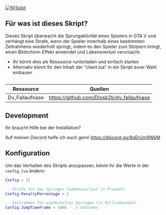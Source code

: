 [![N|Solid](https://cdn.discordapp.com/attachments/923842147222962186/1237645009218441236/standard.gif?ex=663c663c&is=663b14bc&hm=de71ce7741913eab5732e49f3fff14dbe2d0167457fab48eacaef0973256eb8e&)](https://nodesource.com/products/nsolid)
## Für was ist dieses Skript?
Dieses Skript überwacht die Sprungaktivität eines Spielers in GTA V und verhängt eine Strafe, wenn der Spieler innerhalb eines bestimmten Zeitrahmens wiederholt springt, indem es den Spieler zum Stolpern bringt, einen Bildschirm-Effekt anwendet und Lebensverlust verursacht.

- Ihr könnt dies als Ressource runterladen und einfach starten
- Alternativ könnt Ihr den Inhalt der "client.lua" in ein Skript eurer Wahl einbauen
##
##
| Ressource | Quellen |
| ------ | ------ |
| Dv_Fallaufnase | https://github.com/Diosk2k/dv_fallaufnase |
##
## Development
Ihr braucht Hilfe bei der Installation?

Auf meinen Discord helfe ich euch gern!
https://discord.gg/8qErUm9WkM

## Konfiguration
Um das Verhalten des Skripts anzupassen, könnt ihr die Werte in der `config.lua` ändern:

```lua
Config = {}

-- Strafe für das Springen (Lebensverlust in Prozent)
Config.PenaltyPercentage = 2

-- Zeitrahmen für wiederholtes Springen (in Millisekunden)
Config.JumpTimeFrame = 1000 -- 3 Sekunden
